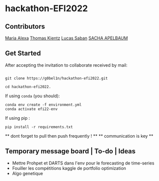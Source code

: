# hackathon-EFI2022

## Contributors

[Maria Alexa](https://github.com/maia-leca)
[Thomas Kientz](https://github.com/thom_ktz)
[Lucas Saban](https://github.com/g0bel1n) 
[SACHA APELBAUM](https://github.com/SachaApelbaum)


## Get Started 

After accepting the invitation to collaborate received by mail: 


```shell

git clone https://g0bel1n/hackathon-efi2022.git

cd hackathon-efi2022.
```

If using ```conda``` (you should):

```shell 
conda env create -f environment.yml
conda activate efi22-env
```

If using pip :

```shell
pip install -r requirements.txt
```

** dont forget to pull then push frequently ! **
** communication is key **
## Temporary message board | To-do | Ideas
- Mettre Prohpet et DARTS dans l'env pour le forecasting de time-series
- Fouiller les compétitions kaggle de portfolio optimization
- Algo genetique  

